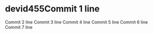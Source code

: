 # devid455Commit 1 line
Commit 2 line
Commit 3 line
Commit 4 line
Commit 5 line
Commit 6 line
Commit 7 line
